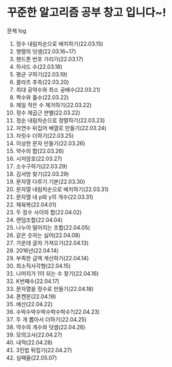 # 꾸준한 알고리즘 공부 창고 입니다~!
문제 log<br>
1. 정수 내림차순으로 배치하기(22.03.15)<br>
2. 행렬의 덧셈(22.03.16~17)<br>
3. 핸드폰 번호 가리기(22.03.17)<br>
4. 하샤드 수(22.03.18)<br>
5. 평균 구하기(22.03.19)</br>
6. 콜라츠 추측(22.03.20)</br>
7. 최대 공약수와 최소 공배수(22.03.21)</br>
8. 짝수와 홀수(22.03.22)</br>
9. 제일 작은 수 제거하기(22.03.22)</br>
10. 정수 제곱근 판별(22.03.22)</br>
11. 정순 내림차순으로 정렬하기(22.03.23)</br>
12. 자연수 뒤집어 배열로 만들기(22.03.24)</br>
13. 자릿수 더하기(22.03.25)</br>
14. 이상한 문자 만들기(22.03.26)</br>
15. 약수의 합(22.03.26)</br>
16. 시저암호(22.03.27)</br>
17. 소수구하기(22.03.29)</br>
18. 김서방 찾기(22.03.29)</br>
19. 문자열 다루기 기본(22.03.30)</br>
20. 문자열 내림차순으로 배치하기(22.03.31)</br>
21. 문자열 내 p와 y의 개수(22.03.31)</br>
22. 체육복(22.04.01)</br>
23. 두 정수 사이의 합(22.04.02)</br>
24. 랜덤조합(22.04.04)</br>
25. 나누어 떨어지는 조합(22.04.05)</br>
26. 같은 숫자는 싫어(22.04.08)</br>
27. 가운데 글자 가져오기(22.04.13)</br>
28. 2016년(22.04.14)</br>
29. 부족한 금액 계산하기(22.04.14)</br>
30. 최소직사각형(22.04.15)</br>
31. 나머지가 1이 되는 수 찾기(22.04.16)</br>
32. K번째수(22.04.17)</br>
33. 문자열을 정수로 만들기(22.04.18)</br>
34. 폰켄몬(22.04.19)</br>
35. 예산(22.04.22)</br>
36. 수박수박수박수박수박수?(22.04.23)</br>
37. 두 개 뽑아서 더하기(22.04.25)</br>
38. 약수의 개수와 덧셈(22.04.26)</br>
39. 모의고사(22.04.27)</br>
40. 내적(22.04.28)</br>
41. 3진법 뒤집기(22.04.27)</br>
42. 실패율(22.05.07)</br>
